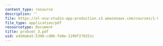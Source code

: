 ```yaml
---
content_type: resource
description: ''
file: https://ol-ocw-studio-app-production.s3.amazonaws.com/courses/1-051-structural-engineering-design-fall-2003/e4ddaba55398cd06fe0e1299f276551c_probset_3.pdf
file_type: application/pdf
resourcetype: Document
title: probset_3.pdf
uid: e4ddaba5-5398-cd06-fe0e-1299f276551c
---
```

